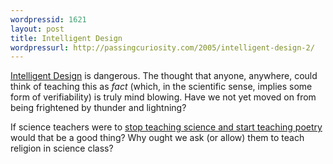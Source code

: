 ```yaml
---
wordpressid: 1621
layout: post
title: Intelligent Design
wordpressurl: http://passingcuriosity.com/2005/intelligent-design-2/
---
```

<a href="http://www.ncseweb.org/resources/articles/996_intelligent_design_not_accep_9_10_2002.asp">Intelligent Design</a> is dangerous. The thought that anyone, anywhere, could think of teaching this as <span style="font-style: italic;">fact</span> (which, in the scientific sense, implies some form of verifiability) is truly mind blowing. Have we not yet moved on from being frightened by thunder and lightning?

If science teachers were to <a href="http://pharyngula.org/index/weblog/comments/bush_endorses_intelligent_design_creationism/#c33489">stop teaching science and start teaching poetry</a> would that be a good thing? Why ought we ask (or allow) them to teach religion in science class?
